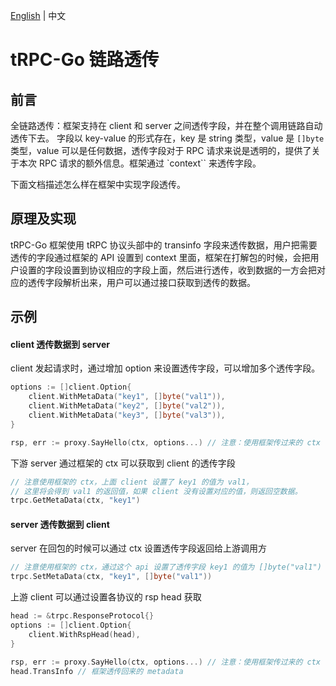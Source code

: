 [English](metadata_transmission.md) | 中文

# tRPC-Go 链路透传

## 前言

全链路透传：框架支持在 client 和 server 之间透传字段，并在整个调用链路自动透传下去。
字段以 key-value 的形式存在，key 是 string 类型，value 是 `[]byte` 类型，value 可以是任何数据，透传字段对于 RPC 请求来说是透明的，提供了关于本次 RPC 请求的额外信息。框架通过 `context`` 来透传字段。

下面文档描述怎么样在框架中实现字段透传。

## 原理及实现

tRPC-Go 框架使用 tRPC 协议头部中的 transinfo 字段来透传数据，用户把需要透传的字段通过框架的 API 设置到 context 里面，框架在打解包的时候，会把用户设置的字段设置到协议相应的字段上面，然后进行透传，收到数据的一方会把对应的透传字段解析出来，用户可以通过接口获取到透传的数据。

## 示例

#### client 透传数据到 server

client 发起请求时，通过增加 option 来设置透传字段，可以增加多个透传字段。

```go
options := []client.Option{
    client.WithMetaData("key1", []byte("val1")),
    client.WithMetaData("key2", []byte("val2")),
    client.WithMetaData("key3", []byte("val3")),
}

rsp, err := proxy.SayHello(ctx, options...) // 注意：使用框架传过来的 ctx
```

下游 server 通过框架的 ctx 可以获取到 client 的透传字段

```go
// 注意使用框架的 ctx，上面 client 设置了 key1 的值为 val1，
// 这里将会得到 val1 的返回值，如果 client 没有设置对应的值，则返回空数据。
trpc.GetMetaData(ctx, "key1")
```

#### server 透传数据到 client

server 在回包的时候可以通过 ctx 设置透传字段返回给上游调用方

```go
// 注意使用框架的 ctx，通过这个 api 设置了透传字段 key1 的值为 []byte("val1")
trpc.SetMetaData(ctx, "key1", []byte("val1"))
```

上游 client 可以通过设置各协议的 rsp head 获取

```go
head := &trpc.ResponseProtocol{}
options := []client.Option{
    client.WithRspHead(head),
}

rsp, err := proxy.SayHello(ctx, options...) // 注意：使用框架传过来的 ctx
head.TransInfo // 框架透传回来的 metadata
```
